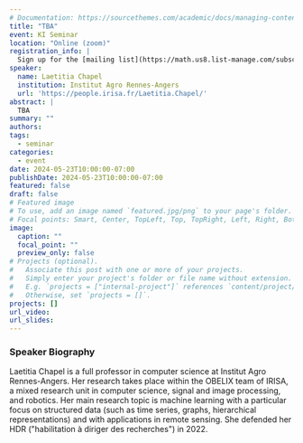 ```yaml
---
# Documentation: https://sourcethemes.com/academic/docs/managing-content/
title: "TBA"
event: KI Seminar
location: "Online (zoom)"
registration_info: |
  Sign up for the [mailing list](https://math.us8.list-manage.com/subscribe/post?u=c9cc3beec9fa57d7299ac161c&id=845fe9abdc) to receive the connection details
speaker:
  name: Laetitia Chapel
  institution: Institut Agro Rennes-Angers
  url: 'https://people.irisa.fr/Laetitia.Chapel/'
abstract: |
  TBA
summary: ""
authors: 
tags:
  - seminar
categories:
  - event
date: 2024-05-23T10:00:00-07:00
publishDate: 2024-05-23T10:00:00-07:00
featured: false
draft: false
# Featured image
# To use, add an image named `featured.jpg/png` to your page's folder.
# Focal points: Smart, Center, TopLeft, Top, TopRight, Left, Right, BottomLeft, Bottom, BottomRight.
image:
  caption: ""
  focal_point: ""
  preview_only: false
# Projects (optional).
#   Associate this post with one or more of your projects.
#   Simply enter your project's folder or file name without extension.
#   E.g. `projects = ["internal-project"]` references `content/project/deep-learning/index.md`.
#   Otherwise, set `projects = []`.
projects: []
url_video:
url_slides:
---
```

### Speaker Biography
Laetitia Chapel is a full professor in computer science at Institut Agro
Rennes-Angers. Her research takes place within the OBELIX team of IRISA, a mixed
research unit in computer science, signal and image processing, and robotics. Her
main research topic is machine learning with a particular focus on structured
data (such as time series, graphs, hierarchical representations) and with
applications in remote sensing. She defended her HDR ("habilitation à diriger des
recherches") in 2022.
